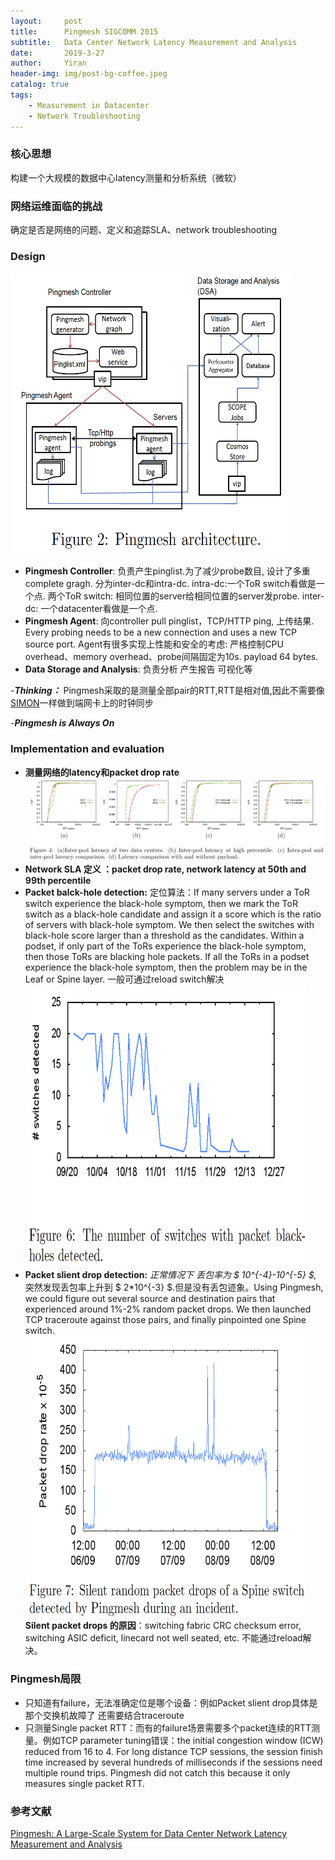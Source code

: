 ```yaml
---
layout:     post
title:      Pingmesh SIGCOMM 2015
subtitle:   Data Center Network Latency Measurement and Analysis
date:       2019-3-27
author:     Yiran
header-img: img/post-bg-coffee.jpeg
catalog: true
tags:
    - Measurement in Datacenter
    - Network Troubleshooting
---
```


### 核心思想

构建一个大规模的数据中心latency测量和分析系统（微软）

### 网络运维面临的挑战

确定是否是网络的问题、定义和追踪SLA、network troubleshooting


### Design
<img width="450" height="450" src="/img/post-pingmesh-1.png"/>

- **Pingmesh Controller**: 负责产生pinglist.为了减少probe数目, 设计了多重complete gragh. 分为inter-dc和intra-dc. intra-dc:一个ToR switch看做是一个点. 两个ToR switch: 相同位置的server给相同位置的server发probe. inter-dc:  一个datacenter看做是一个点.
- **Pingmesh Agent**: 向controller pull pinglist，TCP/HTTP ping, 上传结果. Every probing needs to be a new connection and uses a new TCP source port. Agent有很多实现上性能和安全的考虑: 严格控制CPU overhead、memory overhead、probe间隔固定为10s. payload 64 bytes.
- **Data Storage and Analysis**: 负责分析 产生报告 可视化等

-***Thinking：***  Pingmesh采取的是测量全部pair的RTT,RTT是相对值,因此不需要像[SIMON](https://yi-ran.github.io/2019/03/27/SIMON-NSDI-2019/)一样做到端网卡上的时钟同步

-***Pingmesh is Always On***


### Implementation and evaluation
- **测量网络的latency和packet drop rate**
   ![](/img/post-pingmesh-2.png)
- **Network SLA 定义 ：packet drop rate, network latency at 50th and 99th percentile**
- **Packet balck-hole detection:** 定位算法：If many servers under a ToR switch experience the black-hole symptom, then we mark the ToR switch as a black-hole candidate and assign it a score which is the ratio of servers with black-hole symptom. We then select the switches with black-hole score larger than a threshold as the candidates. Within a podset, if only part of the ToRs experience the black-hole symptom, then those ToRs are blacking hole packets. If all the ToRs in a podset experience the black-hole symptom, then the problem may be in the Leaf or Spine layer. 一般可通过reload switch解决
   <img width="450" height="450" src="/img/post-pingmesh-3.png"/>
- **Packet slient drop detection:** *正常情况下 丢包率为 $ 10^{-4}-10^{-5} $,* 突然发现丢包率上升到 $ 2\*10^{-3} $.但是没有丢包迹象。Using Pingmesh, we could figure out several source and destination pairs that experienced around 1%-2% random packet drops. We then launched TCP traceroute against those pairs, and finally pinpointed one Spine switch.
   <img width="450" height="450" src="/img/post-pingmesh-4.png"/> 
   **Silent packet drops 的原因**：switching fabric CRC checksum error, switching ASIC deficit, linecard not well seated, etc. 不能通过reload解决。

### Pingmesh局限
- 只知道有failure，无法准确定位是哪个设备：例如Packet slient drop具体是那个交换机故障了 还需要结合traceroute
- 只测量Single packet RTT：而有的failure场景需要多个packet连续的RTT测量。例如TCP parameter tuning错误：the initial congestion window (ICW) reduced from 16 to 4. For long distance TCP sessions, the session finish time increased by several hundreds of milliseconds if the sessions need multiple round trips. Pingmesh did not catch this because it only measures single packet RTT.

### 参考文献
[Pingmesh: A Large-Scale System for Data Center Network Latency Measurement and Analysis](https://conferences.sigcomm.org/sigcomm/2015/pdf/papers/p139.pdf)